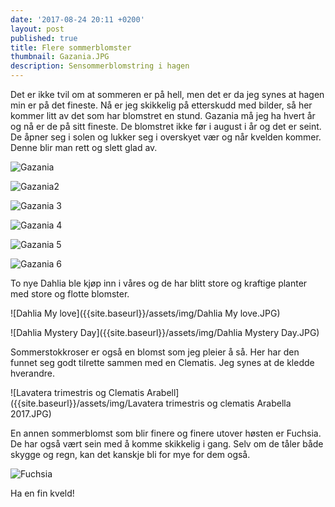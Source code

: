 ```yaml
---
date: '2017-08-24 20:11 +0200'
layout: post
published: true
title: Flere sommerblomster
thumbnail: Gazania.JPG
description: Sensommerblomstring i hagen
---
```


Det er ikke tvil om at sommeren er på hell, men det er da jeg synes at hagen min er på det fineste. Nå er jeg skikkelig på etterskudd med bilder, så her kommer litt av det som har blomstret en stund. Gazania må jeg ha hvert år og nå er de på sitt fineste. De blomstret ikke før i august i år og det er seint. De åpner seg i solen og lukker seg i overskyet vær og når kvelden kommer. Denne blir man rett og slett glad av. 

![Gazania]({{site.baseurl}}/assets/img/Gazania.JPG)

![Gazania2]({{site.baseurl}}/assets/img/Gazania2.JPG)

<!--more-->

![Gazania 3]({{site.baseurl}}/assets/img/Gazania3.JPG)

![Gazania 4]({{site.baseurl}}/assets/img/Gazania4.JPG)

![Gazania 5]({{site.baseurl}}/assets/img/Gazania5.JPG)

![Gazania 6]({{site.baseurl}}/assets/img/Gazania6.JPG)

To nye Dahlia ble kjøp inn i våres og de har blitt store og kraftige planter med store og flotte blomster. 

![Dahlia My love]({{site.baseurl}}/assets/img/Dahlia My love.JPG)

![Dahlia Mystery Day]({{site.baseurl}}/assets/img/Dahlia Mystery Day.JPG)

Sommerstokkroser er også en blomst som jeg pleier å så. Her har den funnet seg godt tilrette sammen med en Clematis. Jeg synes at de kledde hverandre. 

![Lavatera trimestris og Clematis Arabell]({{site.baseurl}}/assets/img/Lavatera trimestris og clematis Arabella 2017.JPG)

En annen sommerblomst som blir finere og finere utover høsten er Fuchsia. De har også vært sein med å komme skikkelig i gang. Selv om de tåler både skygge og regn, kan det kanskje bli for mye for dem også. 

![Fuchsia]({{site.baseurl}}/assets/img/Fuchsia.JPG)

Ha en fin kveld!
